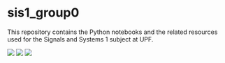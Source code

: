 # sis1_group0

This repository contains the Python notebooks and the related resources used for the Signals and Systems 1 subject at UPF.

![](https://img.shields.io/badge/Lab%200-100%25-success?style=for-the-badge) ![](https://img.shields.io/badge/Lab%201-100%25-success?style=for-the-badge) ![](https://img.shields.io/badge/Lab%202-0%25-inactive?style=for-the-badge)
